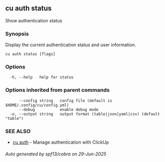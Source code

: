 ## cu auth status

Show authentication status

### Synopsis

Display the current authentication status and user information.

```
cu auth status [flags]
```

### Options

```
  -h, --help   help for status
```

### Options inherited from parent commands

```
      --config string   config file (default is $HOME/.config/cu/config.yml)
      --debug           enable debug mode
  -o, --output string   output format (table|json|yaml|csv) (default "table")
```

### SEE ALSO

* [cu auth](cu_auth.md)	 - Manage authentication with ClickUp

###### Auto generated by spf13/cobra on 29-Jun-2025
